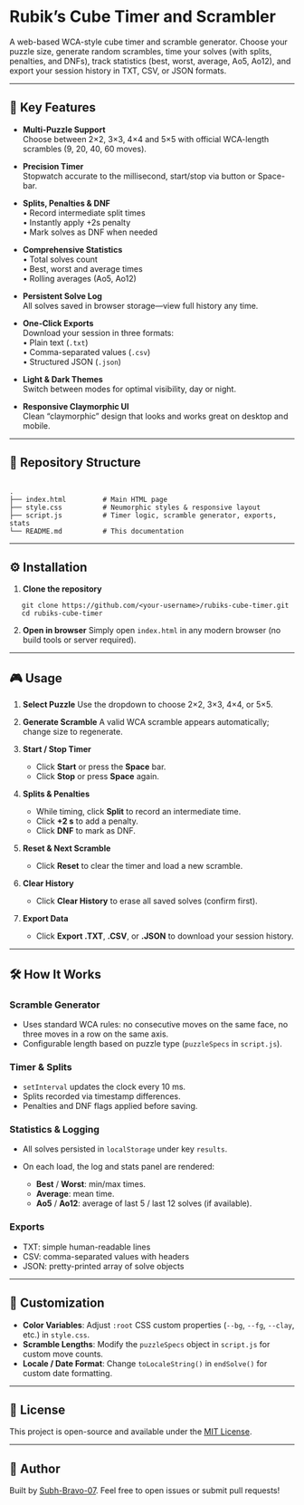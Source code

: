 # Rubik’s Cube Timer and Scrambler

A web-based WCA-style cube timer and scramble generator. Choose your puzzle size, generate random scrambles, time your solves (with splits, penalties, and DNFs), track statistics (best, worst, average, Ao5, Ao12), and export your session history in TXT, CSV, or JSON formats.

---
## 🚀 Key Features

- **Multi-Puzzle Support**  
  Choose between 2×2, 3×3, 4×4 and 5×5 with official WCA-length scrambles (9, 20, 40, 60 moves).

- **Precision Timer**  
  Stopwatch accurate to the millisecond, start/stop via button or Space-bar.

- **Splits, Penalties & DNF**  
  • Record intermediate split times  
  • Instantly apply +2s penalty  
  • Mark solves as DNF when needed

- **Comprehensive Statistics**  
  • Total solves count  
  • Best, worst and average times  
  • Rolling averages (Ao5, Ao12)

- **Persistent Solve Log**  
  All solves saved in browser storage—view full history any time.

- **One-Click Exports**  
  Download your session in three formats:  
  • Plain text (`.txt`)  
  • Comma-separated values (`.csv`)  
  • Structured JSON (`.json`)

- **Light & Dark Themes**  
  Switch between modes for optimal visibility, day or night.

- **Responsive Claymorphic UI**  
  Clean “claymorphic” design that looks and works great on desktop and mobile.

---

## 📂 Repository Structure

```

.
├── index.html         # Main HTML page
├── style.css          # Neumorphic styles & responsive layout
├── script.js          # Timer logic, scramble generator, exports, stats
└── README.md          # This documentation

````

---

## ⚙️ Installation

1. **Clone the repository**  
```
   git clone https://github.com/<your-username>/rubiks-cube-timer.git
   cd rubiks-cube-timer
````

2. **Open in browser**
   Simply open `index.html` in any modern browser (no build tools or server required).

---

## 🎮 Usage

1. **Select Puzzle**
   Use the dropdown to choose 2×2, 3×3, 4×4, or 5×5.
2. **Generate Scramble**
   A valid WCA scramble appears automatically; change size to regenerate.
3. **Start / Stop Timer**

   * Click **Start** or press the **Space** bar.
   * Click **Stop** or press **Space** again.
4. **Splits & Penalties**

   * While timing, click **Split** to record an intermediate time.
   * Click **+2 s** to add a penalty.
   * Click **DNF** to mark as DNF.
5. **Reset & Next Scramble**

   * Click **Reset** to clear the timer and load a new scramble.
6. **Clear History**

   * Click **Clear History** to erase all saved solves (confirm first).
7. **Export Data**

   * Click **Export .TXT**, **.CSV**, or **.JSON** to download your session history.

---

## 🛠️ How It Works

### Scramble Generator

* Uses standard WCA rules: no consecutive moves on the same face, no three moves in a row on the same axis.
* Configurable length based on puzzle type (`puzzleSpecs` in `script.js`).

### Timer & Splits

* `setInterval` updates the clock every 10 ms.
* Splits recorded via timestamp differences.
* Penalties and DNF flags applied before saving.

### Statistics & Logging

* All solves persisted in `localStorage` under key `results`.
* On each load, the log and stats panel are rendered:

  * **Best** / **Worst**: min/max times.
  * **Average**: mean time.
  * **Ao5** / **Ao12**: average of last 5 / last 12 solves (if available).

### Exports

* TXT: simple human-readable lines
* CSV: comma-separated values with headers
* JSON: pretty-printed array of solve objects

---

## 🎨 Customization

* **Color Variables**: Adjust `:root` CSS custom properties (`--bg`, `--fg`, `--clay`, etc.) in `style.css`.
* **Scramble Lengths**: Modify the `puzzleSpecs` object in `script.js` for custom move counts.
* **Locale / Date Format**: Change `toLocaleString()` in `endSolve()` for custom date formatting.

---

## 📜 License

This project is open-source and available under the [MIT License](LICENSE).

---

## 👤 Author

Built by [Subh-Bravo-07](https://github.com/Subh-Bravo-07). Feel free to open issues or submit pull requests!

